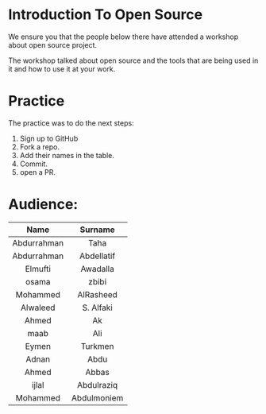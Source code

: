 # Introduction To Open Source

We ensure you that the people below there have attended a workshop about open source project. 

The workshop talked about open source and the tools that are being used in it and how to use it at your work.

# Practice

The practice was to do the next steps: 

1. Sign up to GitHub
2. Fork a repo. 
3. Add their names in the table. 
4. Commit. 
5. open a PR. 

# Audience: 

|     Name    | Surname |
|:-----------:|:-------:|
| Abdurrahman |   Taha  |   
| Abdurrahman |  Abdellatif |
| Elmufti     |   Awadalla  |
| osama |  zbibi|  
| Mohammed | AlRasheed |
| Alwaleed | S. Alfaki |
| Ahmed | Ak |  
| maab | Ali |  
| Eymen | Turkmen |
| Adnan | Abdu |  
| Ahmed | Abbas | 
| ijlal | Abdulraziq | 
| Mohammed | Abdulmoniem |
